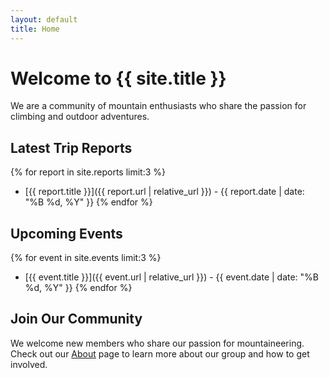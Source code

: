 ```yaml
---
layout: default
title: Home
---
```


# Welcome to {{ site.title }}

We are a community of mountain enthusiasts who share the passion for climbing and outdoor adventures.

## Latest Trip Reports

{% for report in site.reports limit:3 %}
- [{{ report.title }}]({{ report.url | relative_url }}) - {{ report.date | date: "%B %d, %Y" }}
{% endfor %}

## Upcoming Events

{% for event in site.events limit:3 %}
- [{{ event.title }}]({{ event.url | relative_url }}) - {{ event.date | date: "%B %d, %Y" }}
{% endfor %}

## Join Our Community

We welcome new members who share our passion for mountaineering. Check out our [About](/about) page to learn more about our group and how to get involved. 
